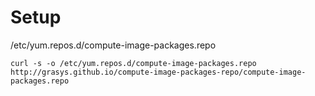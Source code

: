 # Setup

/etc/yum.repos.d/compute-image-packages.repo

```
curl -s -o /etc/yum.repos.d/compute-image-packages.repo http://grasys.github.io/compute-image-packages-repo/compute-image-packages.repo
```


